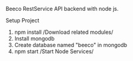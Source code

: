 Beeco RestService API backend with node js. 

Setup Project

1. npm install /Download related modules/
2. Install mongodb
3. Create database named "beeco" in mongodb
4. npm start /Start Node Services/
